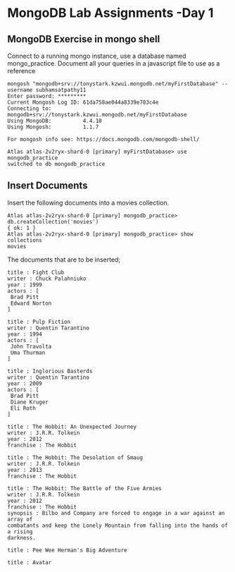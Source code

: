 # MongoDB Lab Assignments -Day 1


## MongoDB Exercise in mongo shell

Connect to a running mongo instance, use a database named mongo_practice. Document all your queries in a javascript file to use as a reference

```
mongosh "mongodb+srv://tonystark.kzwui.mongodb.net/myFirstDatabase" --username subhamsatpathy11
Enter password: *********
Current Mongosh Log ID: 61da758ae044a8339e783c4e
Connecting to:          mongodb+srv://tonystark.kzwui.mongodb.net/myFirstDatabase
Using MongoDB:          4.4.10
Using Mongosh:          1.1.7

For mongosh info see: https://docs.mongodb.com/mongodb-shell/
```

```
Atlas atlas-2v2ryx-shard-0 [primary] myFirstDatabase> use mongodb_practice
switched to db mongodb_practice
```

## Insert Documents

Insert the following documents into a movies collection.
```
Atlas atlas-2v2ryx-shard-0 [primary] mongodb_practice> db.createCollection('movies')
{ ok: 1 }
Atlas atlas-2v2ryx-shard-0 [primary] mongodb_practice> show collections
movies
```

The documents that are to be inserted;

```
title : Fight Club
writer : Chuck Palahniuko
year : 1999
actors : [
 Brad Pitt
 Edward Norton
]

title : Pulp Fiction
writer : Quentin Tarantino
year : 1994
actors : [
 John Travolta
 Uma Thurman
]

title : Inglorious Basterds
writer : Quentin Tarantino
year : 2009
actors : [
 Brad Pitt
 Diane Kruger
 Eli Roth
]

title : The Hobbit: An Unexpected Journey
writer : J.R.R. Tolkein
year : 2012
franchise : The Hobbit

title : The Hobbit: The Desolation of Smaug
writer : J.R.R. Tolkein
year : 2013
franchise : The Hobbit

title : The Hobbit: The Battle of the Five Armies
writer : J.R.R. Tolkein
year : 2012
franchise : The Hobbit
synopsis : Bilbo and Company are forced to engage in a war against an array of
combatants and keep the Lonely Mountain from falling into the hands of a rising
darkness.

title : Pee Wee Herman's Big Adventure

title : Avatar

```

```
